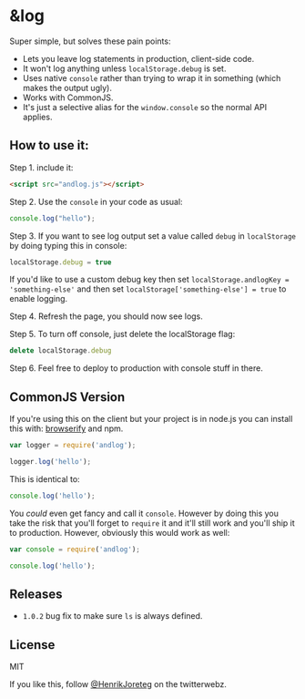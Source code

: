# &log

Super simple, but solves these pain points:

- Lets you leave log statements in production, client-side code.
- It won't log anything unless `localStorage.debug` is set.
- Uses native `console` rather than trying to wrap it in something (which makes the output ugly).
- Works with CommonJS.
- It's just a selective alias for the `window.console` so the normal API applies.

## How to use it:


Step 1. include it:

```html
<script src="andlog.js"></script>
```

Step 2. Use the `console` in your code as usual:

```javascript
console.log("hello");
```

Step 3. If you want to see log output set a value called `debug` in `localStorage` by doing typing this in console:

```javascript
localStorage.debug = true
```

  If you'd like to use a custom debug key then set `localStorage.andlogKey = 'something-else'` and then set `localStorage['something-else'] = true` to enable logging.

Step 4. Refresh the page, you should now see logs.

Step 5. To turn off console, just delete the localStorage flag:

```javascript
delete localStorage.debug
```

Step 6. Feel free to deploy to production with console stuff in there.


## CommonJS Version

If you're using this on the client but your project is in node.js you can install this with: [browserify](https://github.com/substack/node-browserify/) and npm.

```javascript
var logger = require('andlog');

logger.log('hello');
```

This is identical to:

```javascript
console.log('hello');
```

You *could* even get fancy and call it `console`. However by doing this you take the risk that you'll forget to `require` it and it'll still work and you'll ship it to production. However, obviously this would work as well:

```javascript
var console = require('andlog');

console.log('hello');
```

## Releases

- `1.0.2` bug fix to make sure `ls` is always defined.

## License

MIT

If you like this, follow [@HenrikJoreteg](http://twitter.com/henrikjoreteg) on the twitterwebz.
